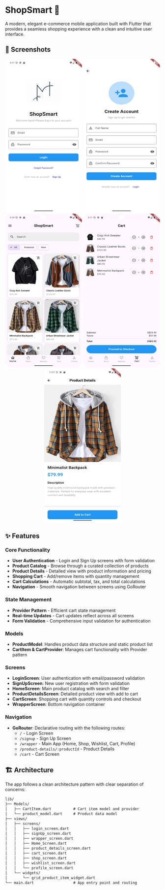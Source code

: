 # ShopSmart 🛒

A modern, elegant e-commerce mobile application built with Flutter that provides a seamless shopping experience with a clean and intuitive user interface.

## 📱 Screenshots

<div align="center">
  <img src="screenshots/sign_in.png" alt="Login Screen" width="250" height="500">
  <img src="screenshots/sign up.png" alt="Sign Up Screen" width="250" height="500">
  <img src="screenshots/home.png" alt="Home Screen" width="250" height="500">
  <img src="screenshots/cart.png" alt="cart Screen" width="250" height="500">
  <img src="screenshots/Item_Details.png" alt="Item_Details Screen" width="250" height="500">
</div>

## ✨ Features

### Core Functionality
- **User Authentication** - Login and Sign Up screens with form validation
- **Product Catalog** - Browse through a curated collection of products
- **Product Details** - Detailed view with product information and pricing
- **Shopping Cart** - Add/remove items with quantity management
- **Cart Calculations** - Automatic subtotal, tax, and total calculations
- **Navigation** - Smooth navigation between screens using GoRouter


### State Management
- **Provider Pattern** - Efficient cart state management
- **Real-time Updates** - Cart updates reflect across all screens
- **Form Validation** - Comprehensive input validation for authentication

### Models
- **ProductModel**: Handles product data structure and static product list
- **CartItem & CartProvider**: Manages cart functionality with Provider pattern

### Screens
- **LoginScreen**: User authentication with email/password validation
- **SignUpScreen**: New user registration with form validation
- **HomeScreen**: Main product catalog with search and filter
- **ProductDetailsScreen**: Detailed product view with add to cart
- **CartScreen**: Shopping cart with quantity controls and checkout
- **WrapperScreen**: Bottom navigation container

### Navigation
- **GoRouter**: Declarative routing with the following routes:
  - `/` - Login Screen
  - `/signup` - Sign Up Screen
  - `/wrapper` - Main App (Home, Shop, Wishlist, Cart, Profile)
  - `/product-details/:productId` - Product Details
  - `/cart` - Cart Screen

## 🏗️ Architecture

The app follows a clean architecture pattern with clear separation of concerns:

```
lib/
├── Models/
│   ├── CartItem.dart          # Cart item model and provider
│   └── product_model.dart     # Product data model
├── views/
│   ├── screens/
│   │   ├── login_screen.dart
│   │   ├── signUp_screen.dart
│   │   ├── wrapper_screen.dart
│   │   ├── Home_Screen.dart
│   │   ├── product_details_screen.dart
│   │   ├── cart_screen.dart
│   │   ├── shop_screen.dart
│   │   ├── wishlist_screen.dart
│   │   └── profile_screen.dart
│   └── widgets/
│       └── grid_product_item_widget.dart
└── main.dart                  # App entry point and routing
```

